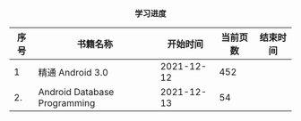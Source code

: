 <center><b>学习进度</b></center>

| 序号 | 书籍名称                     | 开始时间   | 当前页数 | 结束时间 |
| ---- | ---------------------------- | ---------- | -------- | -------- |
| 1    | 精通 Android 3.0             | 2021-12-12 | 452      |          |
| 2.   | Android Database Programming | 2021-12-13 | 54       |          |

